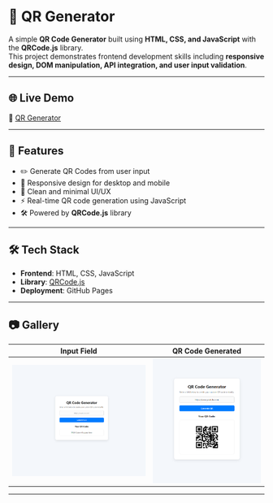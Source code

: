 # 🔲 QR Generator  

A simple **QR Code Generator** built using **HTML, CSS, and JavaScript** with the **QRCode.js** library.  
This project demonstrates frontend development skills including **responsive design, DOM manipulation, API integration, and user input validation**.  

---

## 🌐 Live Demo  
🔗 [QR Generator](https://adityamahekar.github.io/QR_generator/)  

---

## 🚀 Features  
- ✏️ Generate QR Codes from user input  
- 📱 Responsive design for desktop and mobile  
- 🎨 Clean and minimal UI/UX  
- ⚡ Real-time QR code generation using JavaScript  
- 🛠️ Powered by **QRCode.js** library  

---

## 🛠️ Tech Stack  
- **Frontend**: HTML, CSS, JavaScript  
- **Library**: [QRCode.js](https://github.com/davidshimjs/qrcodejs)  
- **Deployment**: GitHub Pages  

---

## 📷 Gallery  

| Input Field | QR Code Generated |
|-------------|------------------|
| ![Link Input](qr1.png) | ![QR Code](qr2.png) |

---

